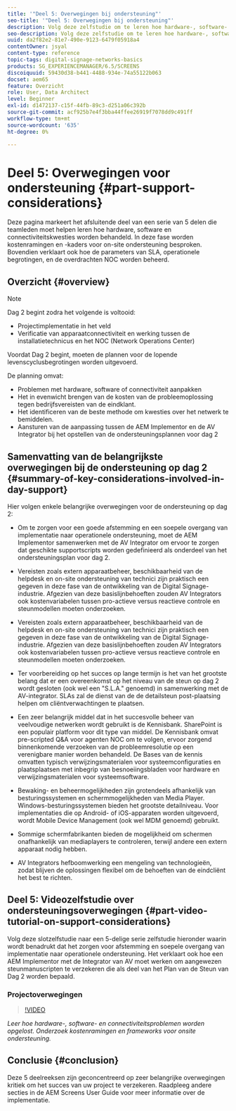 ```yaml
---
title: '"Deel 5: Overwegingen bij ondersteuning"'
seo-title: '"Deel 5: Overwegingen bij ondersteuning"'
description: Volg deze zelfstudie om te leren hoe hardware-, software- en connectiviteitsproblemen worden opgelost. Onderzoek kostenramingen en kaders voor onsite ondersteuning. Bovendien leren hoe de parameters van SLA, operationele begrotingen, en het personeel NOC worden beheerd.
seo-description: Volg deze zelfstudie om te leren hoe hardware-, software- en connectiviteitsproblemen worden opgelost. Onderzoek kostenramingen en kaders voor onsite ondersteuning. Bovendien leren hoe de parameters van SLA, operationele begrotingen, en het personeel NOC worden beheerd.
uuid: da2f82e2-81e7-490e-9123-6479f05918a4
contentOwner: jsyal
content-type: reference
topic-tags: digital-signage-networks-basics
products: SG_EXPERIENCEMANAGER/6.5/SCREENS
discoiquuid: 59430d38-b441-4488-934e-74a55122b063
docset: aem65
feature: Overzicht
role: User, Data Architect
level: Beginner
exl-id: d1472137-c15f-44fb-89c3-d251a06c392b
source-git-commit: acf925b7e4f3bba44ffee26919f7078dd9c491ff
workflow-type: tm+mt
source-wordcount: '635'
ht-degree: 0%

---
```


# Deel 5: Overwegingen voor ondersteuning {#part-support-considerations}

Deze pagina markeert het afsluitende deel van een serie van 5 delen die teamleden moet helpen leren hoe hardware, software en connectiviteitskwesties worden behandeld. In deze fase worden kostenramingen en -kaders voor on-site ondersteuning besproken. Bovendien verklaart ook hoe de parameters van SLA, operationele begrotingen, en de overdrachten NOC worden beheerd.

## Overzicht {#overview}

>[!NOTE]
>
>Dag 2 begint zodra het volgende is voltooid:
>
>* Projectimplementatie in het veld
>* Verificatie van apparaatconnectiviteit en werking tussen de installatietechnicus en het NOC (Network Operations Center)

>
>
Voordat Dag 2 begint, moeten de plannen voor de lopende levenscyclusbegrotingen worden uitgevoerd.

De planning omvat:

* Problemen met hardware, software of connectiviteit aanpakken
* Het in evenwicht brengen van de kosten van de probleemoplossing tegen bedrijfsvereisten van de eindklant.
* Het identificeren van de beste methode om kwesties over het netwerk te bemiddelen.
* Aansturen van de aanpassing tussen de AEM Implementor en de AV Integrator bij het opstellen van de ondersteuningsplannen voor dag 2

## Samenvatting van de belangrijkste overwegingen bij de ondersteuning op dag 2 {#summary-of-key-considerations-involved-in-day-support}

Hier volgen enkele belangrijke overwegingen voor de ondersteuning op dag 2:

* Om te zorgen voor een goede afstemming en een soepele overgang van implementatie naar operationele ondersteuning, moet de AEM Implementor samenwerken met de AV Integrator om ervoor te zorgen dat geschikte supportscripts worden gedefinieerd als onderdeel van het ondersteuningsplan voor dag 2.
* Vereisten zoals extern apparaatbeheer, beschikbaarheid van de helpdesk en on-site ondersteuning van technici zijn praktisch een gegeven in deze fase van de ontwikkeling van de Digital Signage-industrie. Afgezien van deze basislijnbehoeften zouden AV Integrators ook kostenvariabelen tussen pro-actieve versus reactieve controle en steunmodellen moeten onderzoeken.

* Vereisten zoals extern apparaatbeheer, beschikbaarheid van de helpdesk en on-site ondersteuning van technici zijn praktisch een gegeven in deze fase van de ontwikkeling van de Digital Signage-industrie. Afgezien van deze basislijnbehoeften zouden AV Integrators ook kostenvariabelen tussen pro-actieve versus reactieve controle en steunmodellen moeten onderzoeken.
* Ter voorbereiding op het succes op lange termijn is het van het grootste belang dat er een overeenkomst op het niveau van de steun op dag 2 wordt gesloten (ook wel een &quot;S.L.A.&quot; genoemd) in samenwerking met de AV-integrator. SLAs zal de dienst van de de detailsteun post-plaatsing helpen om cliëntverwachtingen te plaatsen.
* Een zeer belangrijk middel dat in het succesvolle beheer van veelvoudige netwerken wordt gebruikt is de Kennisbank. SharePoint is een populair platform voor dit type van middel. De Kennisbank omvat pre-scripted Q&amp;A voor agenten NOC om te volgen, ervoor zorgend binnenkomende verzoeken van de probleemresolutie op een verenigbare manier worden behandeld. De Bases van de kennis omvatten typisch verwijzingsmaterialen voor systeemconfiguraties en plaatsplaatsen met inbegrip van besnoeiingsbladen voor hardware en verwijzingsmaterialen voor systeemsoftware.
* Bewaking- en beheermogelijkheden zijn grotendeels afhankelijk van besturingssystemen en schermmogelijkheden van Media Player. Windows-besturingssystemen bieden het grootste detailniveau. Voor implementaties die op Android- of iOS-apparaten worden uitgevoerd, wordt Mobile Device Management (ook wel MDM genoemd) gebruikt.
* Sommige schermfabrikanten bieden de mogelijkheid om schermen onafhankelijk van mediaplayers te controleren, terwijl andere een extern apparaat nodig hebben.
* AV Integrators hefboomwerking een mengeling van technologieën, zodat blijven de oplossingen flexibel om de behoeften van de eindcliënt het best te richten.

## Deel 5: Videozelfstudie over ondersteuningsoverwegingen {#part-video-tutorial-on-support-considerations}

Volg deze slotzelfstudie naar een 5-delige serie zelfstudie hieronder waarin wordt benadrukt dat het zorgen voor afstemming en soepele overgang van implementatie naar operationele ondersteuning. Het verklaart ook hoe een AEM Implementor met de Integrator van AV moet werken om aangewezen steunmanuscripten te verzekeren die als deel van het Plan van de Steun van Dag 2 worden bepaald.

### Projectoverwegingen

>[!VIDEO](https://video.tv.adobe.com/v/28383)

*Leer hoe hardware-, software- en connectiviteitsproblemen worden opgelost. Onderzoek kostenramingen en frameworks voor onsite ondersteuning.*

## Conclusie {#conclusion}

Deze 5 deelreeksen zijn geconcentreerd op zeer belangrijke overwegingen kritiek om het succes van uw project te verzekeren. Raadpleeg andere secties in de AEM Screens User Guide voor meer informatie over de implementatie.
